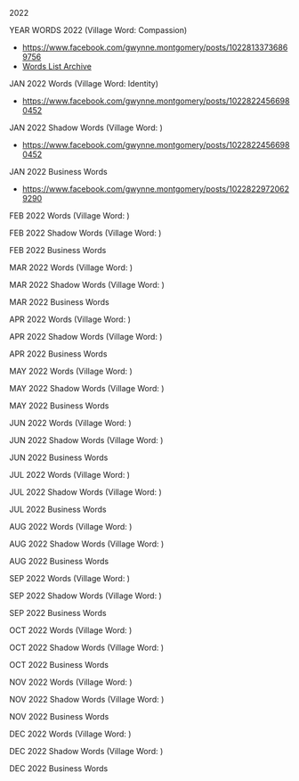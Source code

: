 2022 

YEAR WORDS 2022 (Village Word: Compassion)
* https://www.facebook.com/gwynne.montgomery/posts/10228133736869756
* [Words List Archive](WordsList_2022_AllYearWords.md)

JAN 2022 Words (Village Word: Identity)
* https://www.facebook.com/gwynne.montgomery/posts/10228224566980452

JAN 2022 Shadow Words (Village Word: )
* https://www.facebook.com/gwynne.montgomery/posts/10228224566980452

JAN 2022 Business Words
* https://www.facebook.com/gwynne.montgomery/posts/10228229720629290

FEB 2022 Words (Village Word: )

FEB 2022 Shadow Words (Village Word: )

FEB 2022 Business Words

MAR 2022 Words (Village Word: )

MAR 2022 Shadow Words (Village Word: )

MAR 2022 Business Words 

APR 2022 Words (Village Word: )

APR 2022 Shadow Words (Village Word: )

APR 2022 Business Words 

MAY 2022 Words (Village Word: )

MAY 2022 Shadow Words (Village Word: )

MAY 2022 Business Words 

JUN 2022 Words (Village Word: )

JUN 2022 Shadow Words (Village Word: )

JUN 2022 Business Words 

JUL 2022 Words (Village Word: )

JUL 2022 Shadow Words (Village Word: )

JUL 2022 Business Words 

AUG 2022 Words (Village Word: )


AUG 2022 Shadow Words (Village Word: )

AUG 2022 Business Words 

SEP 2022 Words (Village Word: )

SEP 2022 Shadow Words (Village Word: )

SEP 2022 Business Words 

OCT 2022 Words (Village Word: )

OCT 2022 Shadow Words (Village Word: )

OCT 2022 Business Words 

NOV 2022 Words (Village Word: )

NOV 2022 Shadow Words (Village Word: )

NOV 2022 Business Words 

DEC 2022 Words (Village Word: )

DEC 2022 Shadow Words (Village Word: )

DEC 2022 Business Words
